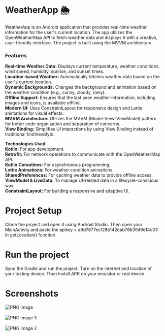 # WeatherApp 🌦️
WeatherApp is an Android application that provides real-time weather information for the user's current location. The app utilizes the OpenWeatherMap API to fetch weather data and displays it with a creative, user-friendly interface. The project is built using the MVVM architecture.

### Features
**Real-time Weather Data:** Displays current temperature, weather conditions, wind speed, humidity, sunrise, and sunset times.<br>
**Location-based Weather:** Automatically fetches weather data based on the user's current location. <br>
**Dynamic Backgrounds:** Changes the background and animation based on the weather condition (e.g., sunny, cloudy, rainy).<br>
**Offline Support:** Ensures that the last seen weather information, including images and icons, is available offline.<br>
**Modern UI:** Uses ConstraintLayout for responsive design and Lottie animations for visual effects.<br>
**MVVM Architecture:** Utilizes the MVVM (Model-View-ViewModel) pattern for better code organization and separation of concerns.<br>
**View Binding:** Simplifies UI interactions by using View Binding instead of traditional findViewById.<br>

**Technologies Used**<br>
**Kotlin:** For app development.<br>
**Retrofit:** For network operations to communicate with the OpenWeatherMap API.<br>
**Kotlin Coroutines:** For asynchronous programming.<br>
**Lottie Animations:** For weather condition animations.<br>
**SharedPreferences:** For caching weather data to provide offline access.<br>
**ViewModel & LiveData:** To manage UI-related data in a lifecycle-conscious way.<br>
**ConstraintLayout:** For building a responsive and adaptive UI.<br>


# Project Setup
Clone the project and open it using Android Studio. Then open your MainActivty and paste the apikey = a9d7877ecf28b142eab78b39d9e14c03 in getLocation() function.

# Run the project
Sync the Gradle and run the project. Turn on the internet and location of your testing device. Then Install APK on your emulator or real device. 

# Screenshots

![PNG image](https://github.com/user-attachments/assets/e9a8809c-bfa9-4ab8-9030-7e2c1606f519)<br><br>
![PNG image 3](https://github.com/user-attachments/assets/7b5c88bb-4029-4dad-a1fa-7b8d188189c8)<br><br>
![PNG image 2](https://github.com/user-attachments/assets/cc16044a-5404-4f22-b77a-0a84bcfbee9f)<br><br>


